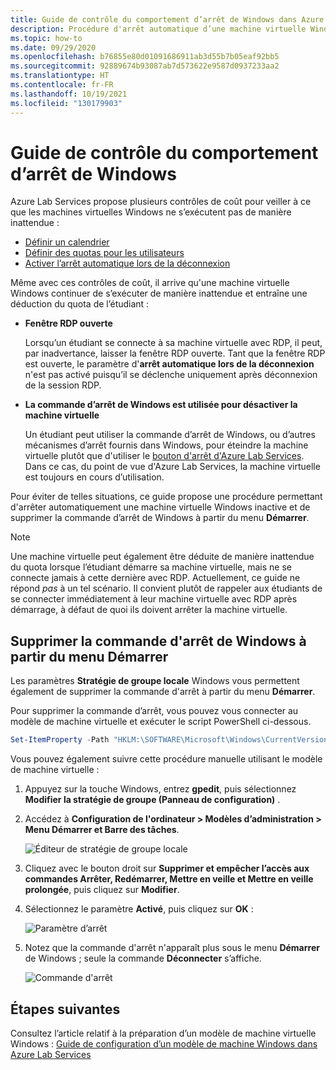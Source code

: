 ```yaml
---
title: Guide de contrôle du comportement d’arrêt de Windows dans Azure Lab Services | Microsoft Docs
description: Procédure d'arrêt automatique d’une machine virtuelle Windows inactive et de suppression de la commande d’arrêt Windows.
ms.topic: how-to
ms.date: 09/29/2020
ms.openlocfilehash: b76855e80d01091686911ab3d55b7b05eaf92bb5
ms.sourcegitcommit: 92889674b93087ab7d573622e9587d0937233aa2
ms.translationtype: HT
ms.contentlocale: fr-FR
ms.lasthandoff: 10/19/2021
ms.locfileid: "130179903"
---
```

# <a name="guide-to-controlling-windows-shutdown-behavior"></a>Guide de contrôle du comportement d’arrêt de Windows

Azure Lab Services propose plusieurs contrôles de coût pour veiller à ce que les machines virtuelles Windows ne s’exécutent pas de manière inattendue :
 - [Définir un calendrier](./tutorial-setup-classroom-lab.md#set-a-schedule-for-the-lab)
 - [Définir des quotas pour les utilisateurs](./how-to-configure-student-usage.md#set-quotas-for-users)
 - [Activer l’arrêt automatique lors de la déconnexion](./how-to-enable-shutdown-disconnect.md)

Même avec ces contrôles de coût, il arrive qu'une machine virtuelle Windows continuer de s’exécuter de manière inattendue et entraîne une déduction du quota de l’étudiant :

- **Fenêtre RDP ouverte**
  
    Lorsqu’un étudiant se connecte à sa machine virtuelle avec RDP, il peut, par inadvertance, laisser la fenêtre RDP ouverte.  Tant que la fenêtre RDP est ouverte, le paramètre d'**arrêt automatique lors de la déconnexion** n'est pas activé puisqu’il se déclenche uniquement après déconnexion de la session RDP.

- **La commande d’arrêt de Windows est utilisée pour désactiver la machine virtuelle**
  
    Un étudiant peut utiliser la commande d’arrêt de Windows, ou d’autres mécanismes d’arrêt fournis dans Windows, pour éteindre la machine virtuelle plutôt que d'utiliser le [bouton d'arrêt d'Azure Lab Services](./how-to-use-classroom-lab.md#start-or-stop-the-vm).  Dans ce cas, du point de vue d'Azure Lab Services, la machine virtuelle est toujours en cours d’utilisation.
    
Pour éviter de telles situations, ce guide propose une procédure permettant d'arrêter automatiquement une machine virtuelle Windows inactive et de supprimer la commande d’arrêt de Windows à partir du menu **Démarrer**.  

> [!NOTE]
> Une machine virtuelle peut également être déduite de manière inattendue du quota lorsque l’étudiant démarre sa machine virtuelle, mais ne se connecte jamais à cette dernière avec RDP.  Actuellement, ce guide ne répond *pas* à un tel scénario.  Il convient plutôt de rappeler aux étudiants de se connecter immédiatement à leur machine virtuelle avec RDP après démarrage, à défaut de quoi ils doivent arrêter la machine virtuelle.

## <a name="remove-windows-shutdown-command-from-start-menu"></a>Supprimer la commande d'arrêt de Windows à partir du menu Démarrer

Les paramètres **Stratégie de groupe locale** Windows vous permettent également de supprimer la commande d'arrêt à partir du menu **Démarrer**.

Pour supprimer la commande d’arrêt, vous pouvez vous connecter au modèle de machine virtuelle et exécuter le script PowerShell ci-dessous.

```powershell
Set-ItemProperty -Path "HKLM:\SOFTWARE\Microsoft\Windows\CurrentVersion\Policies\Explorer" -Name "HidePowerOptions" -Value 1 -Force
```

Vous pouvez également suivre cette procédure manuelle utilisant le modèle de machine virtuelle :

1. Appuyez sur la touche Windows, entrez **gpedit**, puis sélectionnez **Modifier la stratégie de groupe (Panneau de configuration)** .

1. Accédez à **Configuration de l'ordinateur > Modèles d’administration > Menu Démarrer et Barre des tâches**.  

    ![Éditeur de stratégie de groupe locale](./media/how-to-windows-shutdown/group-policy-shutdown.png)

1. Cliquez avec le bouton droit sur **Supprimer et empêcher l’accès aux commandes Arrêter, Redémarrer, Mettre en veille et Mettre en veille prolongée**, puis cliquez sur **Modifier**.

1. Sélectionnez le paramètre **Activé**, puis cliquez sur **OK** :
 
   ![Paramètre d’arrêt](./media/how-to-windows-shutdown/edit-shutdown.png)

1. Notez que la commande d'arrêt n'apparaît plus sous le menu **Démarrer** de Windows ; seule la commande **Déconnecter** s’affiche.

    ![Commande d'arrêt](./media/how-to-windows-shutdown/start-menu.png)

## <a name="next-steps"></a>Étapes suivantes
Consultez l’article relatif à la préparation d’un modèle de machine virtuelle Windows : [Guide de configuration d’un modèle de machine Windows dans Azure Lab Services](how-to-prepare-windows-template.md)